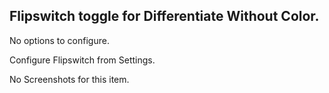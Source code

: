 ## Flipswitch toggle for Differentiate Without Color.

No options to configure.

Configure Flipswitch from Settings.

No Screenshots for this item.

